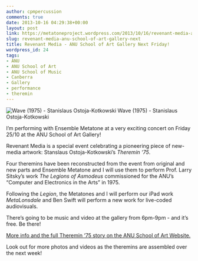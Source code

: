 ```yaml
---
author: cpmpercussion
comments: true
date: 2013-10-16 04:29:38+00:00
layout: post
link: https://metatoneproject.wordpress.com/2013/10/16/revenant-media-anu-school-of-art-gallery-next/
slug: revenant-media-anu-school-of-art-gallery-next
title: Revenant Media - ANU School of Art Gallery Next Friday!
wordpress_id: 24
tags:
- ANU
- ANU School of Art
- ANU School of Music
- Canberra
- Gallery
- performance
- theremin
---
```


![Wave (1975) - Stanislaus Ostoja-Kotkowski](https://metatoneproject.files.wordpress.com/2013/10/8a010-img.jpg) Wave (1975) - Stanislaus Ostoja-Kotkowski

I’m performing with Ensemble Metatone at a very exciting concert on Friday 25/10 at the ANU School of Art Gallery!

Revenant Media is a special event celebrating a pioneering piece of new-media artwork: Stanslaus Ostoja-Kotkowski’s _Theremin ‘75_.

Four theremins have been reconstructed from the event from original and new parts and Ensemble Metatone and I will use them to perform Prof. Larry Sitsky’s work _The Legions of Asmodeus_ commissioned for the ANU’s “Computer and Electronics in the Arts” in 1975.

Following the _Legion_, the Metatones and I will perform our iPad work _MetaLonsdale_ and Ben Swift will perform a new work for live-coded audiovisuals.

There’s going to be music and video at the gallery from 6pm-9pm - and it’s free. Be there!

[More info and the full Theremin ‘75 story on the ANU School of Art Website.](http://soa.anu.edu.au/event/revenant-media)

Look out for more photos and videos as the theremins are assembled over the next week!